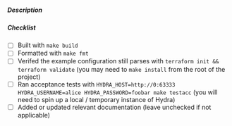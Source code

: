 ##### Description

<!--- Please include a short description of what your PR does and / or the
motivation behind it --->

##### Checklist

<!--- Use `nix-shell` for a shell with all the required dependencies for
building / formatting / testing / etc. --->

- [ ] Built with `make build`
- [ ] Formatted with `make fmt`
- [ ] Verifed the example configuration still parses with `terraform init && terraform validate` (you may need to `make install` from the root of the project)
- [ ] Ran acceptance tests with `HYDRA_HOST=http://0:63333 HYDRA_USERNAME=alice HYDRA_PASSWORD=foobar make testacc` (you will need to spin up a local / temporary instance of Hydra)
- [ ] Added or updated relevant documentation (leave unchecked if not applicable)
